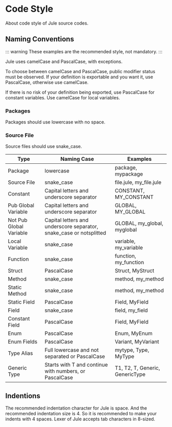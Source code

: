 # Code Style

About code style of Jule source codes.

## Naming Conventions
::: warning
These examples are the recommended style, not mandatory.
:::

Jule uses camelCase and PascalCase, with exceptions.

To choose between camelCase and PascalCase, public modifier status must be observed. If your definition is exportable and you want it, use PascalCase, otherwise use camelCase.

If there is no risk of your definition being exported, use PascalCase for constant variables. Use camelCase for local variables.

### Packages

Packages should use lowercase with no space.

### Source File

Source files should use snake_case.

| Type | Naming Case | Examples |
| ---- | ----------- | -------- |
| Package | lowercase | package, mypackage |
| Source File | snake_case | file.jule, my_file.jule |
| Constant | Capital letters and underscore separator | CONSTANT, MY_CONSTANT |
| Pub Global Variable | Capital letters and underscore separator | GLOBAL, MY_GLOBAL |
| Not Pub Global Variable | Capital letters and underscore separator, snake_case or notsplitted | GLOBAL, my_global, myglobal |
| Local Variable | snake_case | variable, my_variable |
| Function | snake_case | function, my_function |
| Struct | PascalCase | Struct, MyStruct |
| Method | snake_case | method, my_method |
| Static Method | snake_case | method, my_method |
| Static Field | PascalCase | Field, MyField |
| Field | snake_case | field, my_field |
| Constant Field | PascalCase | Field, MyField |
| Enum | PascalCase | Enum, MyEnum |
| Enum Fields | PascalCase | Variant, MyVariant |
| Type Alias | Full lowercase and not separated or PascalCase | mytype, Type, MyType |
| Generic Type | Starts with T and continue with numbers, or PascalCase | T1, T2, T, Generic, GenericType |

## Indentions

The recommended indentation character for Jule is space. And the recommended indentation size is 4. So it is recommended to make your indents with 4 spaces. Lexer of Jule accepts tab characters in 8-sized.
